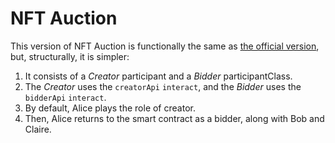 # NFT Auction

This version of NFT Auction is functionally the same as [the official version](https://github.com/reach-sh/reach-lang/tree/master/examples/nft-auction), but, structurally, it is simpler:

1. It consists of a *Creator* participant and a *Bidder* participantClass.
1. The *Creator* uses the `creatorApi` `interact`, and the *Bidder* uses the `bidderApi` `interact`.
1. By default, Alice plays the role of creator. 
1. Then, Alice returns to the smart contract as a bidder, along with Bob and Claire.
